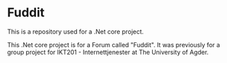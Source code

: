 # Fuddit
This is a repository used for a .Net core project.

This .Net core project is for a Forum called "Fuddit". It was previously for a group project for IKT201 - Internettjenester at The University of Agder.


